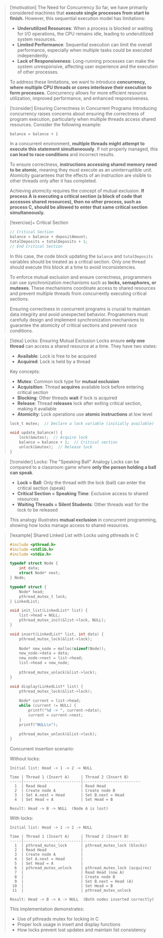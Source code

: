 > [!motivation] The Need for Concurrency
> So far, we have primarily considered machines that **execute single processes from start to finish.** However, this sequential execution model has limitations:
> 
> - **Underutilized Resources**: When a process is blocked or waiting for I/O operations, the CPU remains idle, leading to underutilized system resources.
> - **Limited Performance**: Sequential execution can limit the overall performance, especially when multiple tasks could be executed independently.
> - **Lack of Responsiveness**: Long-running processes can make the system unresponsive, affecting user experience and the execution of other processes.
> 
> To address these limitations, we want to introduce **concurrency, where multiple CPU threads or cores interleave their execution to form processes.** Concurrency allows for more efficient resource utilization, improved performance, and enhanced responsiveness.

> [!consider] Ensuring Correctness in Concurrent Programs
> Introducing concurrency raises concerns about ensuring the correctness of program execution, particularly when multiple threads access shared resources. Consider the following example:
> 
> ```
> balance = balance + 1
> ```
> 
> In a concurrent environment, **multiple threads might attempt to execute this statement simultaneously**. If not properly managed, this **can lead to race conditions** and incorrect results.
> 
> To ensure correctness, **instructions accessing shared memory need to be atomic**, meaning they must execute as an uninterruptible unit. Atomicity guarantees that the effects of an instruction are visible to other threads only after it has completed.
> 
> Achieving atomicity requires the concept of mutual exclusion. **If process A is executing a critical section (a block of code that accesses shared resources), then no other process, such as process C, should be allowed to enter that same critical section simultaneously.**

> [!exercise]+ Critical Section
> ```c
> // Critical Section
> balance = balance + depositAmount;
> totalDeposits = totalDeposits + 1;
> // End Critical Section
> ```
> 
> In this case, the code block updating the `balance` and `totalDeposits` variables should be treated as a critical section. Only one thread should execute this block at a time to avoid inconsistencies.
> 
> To enforce mutual exclusion and ensure correctness, programmers can use synchronization mechanisms such as **locks, semaphores, or mutexes**. These mechanisms coordinate access to shared resources and prevent multiple threads from concurrently executing critical sections.
> 
> Ensuring correctness in concurrent programs is crucial to maintain data integrity and avoid unexpected behavior. Programmers must carefully design and implement synchronization mechanisms to guarantee the atomicity of critical sections and prevent race conditions.

> [!idea] Locks: Ensuring Mutual Exclusion
> Locks ensure **only one thread** can access a shared resource at a time. They have two states:
>
> - **Available**: Lock is free to be acquired
> - **Acquired**: Lock is held by a thread
>
> Key concepts:
> - **Mutex**: Common lock type for **mutual exclusion**
> - **Acquisition**: Thread **acquires** available lock before entering critical section
> - **Blocking**: Other threads **wait** if lock is acquired
> - **Release**: Thread **releases** lock after exiting critical section, making it available
> - **Atomicity**: Lock operations use **atomic instructions** at low level
>
> ```c
> lock_t mutex;  // Declare a lock variable (initially available)
> 
> void update_balance() {
>     lock(&mutex);  // Acquire lock
>     balance = balance + 1;  // Critical section
>     unlock(&mutex);  // Release lock
> }
> ```

> [!consider] Locks: The "Speaking Ball" Analogy
> Locks can be compared to a classroom game where **only the person holding a ball can speak**.
> 
> - **Lock = Ball**: Only the thread with the lock (ball) can enter the critical section (speak)
> - **Critical Section = Speaking Time**: Exclusive access to shared resources
> - **Waiting Threads = Silent Students**: Other threads wait for the lock to be released
> 
> This analogy illustrates **mutual exclusion** in concurrent programming, showing how locks manage access to shared resources.

> [!example] Shared Linked List with Locks using pthreads in C
> 
> ```c
> #include <pthread.h>
> #include <stdlib.h>
> #include <stdio.h>
> 
> typedef struct Node {
>     int data;
>     struct Node* next;
> } Node;
> 
> typedef struct {
>     Node* head;
>     pthread_mutex_t lock;
> } LinkedList;
> 
> void init_list(LinkedList* list) {
>     list->head = NULL;
>     pthread_mutex_init(&list->lock, NULL);
> }
> 
> void insert(LinkedList* list, int data) {
>     pthread_mutex_lock(&list->lock);
>     
>     Node* new_node = malloc(sizeof(Node));
>     new_node->data = data;
>     new_node->next = list->head;
>     list->head = new_node;
>     
>     pthread_mutex_unlock(&list->lock);
> }
> 
> void display(LinkedList* list) {
>     pthread_mutex_lock(&list->lock);
>     
>     Node* current = list->head;
>     while (current != NULL) {
>         printf("%d -> ", current->data);
>         current = current->next;
>     }
>     printf("NULL\n");
>     
>     pthread_mutex_unlock(&list->lock);
> }
> ```
> 
> Concurrent insertion scenario:
> 
> Without locks:
> ```
> Initial list: Head -> 1 -> 2 -> NULL
> 
> Time | Thread 1 (Insert A)     | Thread 2 (Insert B)
> -----|-------------------------|-------------------------
>   1  | Read Head               | Read Head
>   2  | Create node A           | Create node B
>   3  | Set A.next = Head       | Set B.next = Head
>   4  | Set Head = A            | Set Head = B
> 
> Result: Head -> B -> NULL  (Node A is lost)
> ```
> 
> With locks:
> ```
> Initial list: Head -> 1 -> 2 -> NULL
> 
> Time | Thread 1 (Insert A)     | Thread 2 (Insert B)
> -----|-------------------------|-------------------------
>   1  | pthread_mutex_lock      | pthread_mutex_lock (blocks)
>   2  | Read Head               |
>   3  | Create node A           |
>   4  | Set A.next = Head       |
>   5  | Set Head = A            |
>   6  | pthread_mutex_unlock    | pthread_mutex_lock (acquires)
>   7  |                         | Read Head (now A)
>   8  |                         | Create node B
>   9  |                         | Set B.next = Head (A)
>  10  |                         | Set Head = B
>  11  |                         | pthread_mutex_unlock
> 
> Result: Head -> B -> A -> NULL  (Both nodes inserted correctly)
> ```
> 
> This implementation demonstrates:
> - Use of pthreads mutex for locking in C
> - Proper lock usage in insert and display functions
> - How locks prevent lost updates and maintain list consistency


